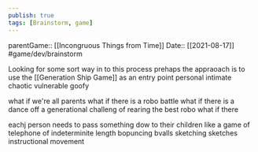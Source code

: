 ```yaml
---
publish: true
tags: [Brainstorm, game]
---
```


parentGame:: [[Incongruous Things from Time]]
Date:: [[2021-08-17]]
#game/dev/brainstorm


Looking for some sort way in to this process
prehaps the appraoach is to use the [[Generation Ship Game]] as an entry point
personal intimate chaotic vulnerable goofy

what if we're all parents
what if there is  a robo battle 
what if there is a dance off
a generational challeng of rearing the best robo
what if there 

eachj person needs to pass something  dow to their children
like a game of telephone of indeterminite length
bopuncing bvalls
sketching sketches
instructional movement

	